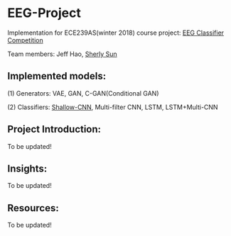 # EEG-Project
Implementation for ECE239AS(winter 2018) course project: [EEG Classifier Competition](http://www.bbci.de/competition/iv/desc_2a.pdf)

Team members: Jeff Hao, [Sherly Sun](https://github.com/SherlySun)

## Implemented models:

(1) Generators: VAE, GAN, C-GAN(Conditional GAN)

(2) Classifiers: [Shallow-CNN](https://arxiv.org/pdf/1703.05051.pdf), Multi-filter CNN, LSTM, LSTM+Multi-CNN

## Project Introduction:
To be updated!

## Insights:
To be updated!

## Resources:
To be updated!
